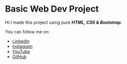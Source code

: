 # Basic Web Dev Project
Hi I made this project using pure <b><i>HTML, CSS & Bootstrap</i></b>.
<p>You can follow me on:</p>
<ul>
  <li><a href="https://www.linkedin.com/in/rushabh-koradia/">LinkedIn</a>
  <li><a href="https://www.instagram.com/fusiancode/">Instagram</a>
  <li><a href="https://youtube.com/fusiancode?sub_confirmation=1">YouTube</a>
  <li><a href="https://github.com/rushabhkoradia/">GitHub</a>
</ul>
